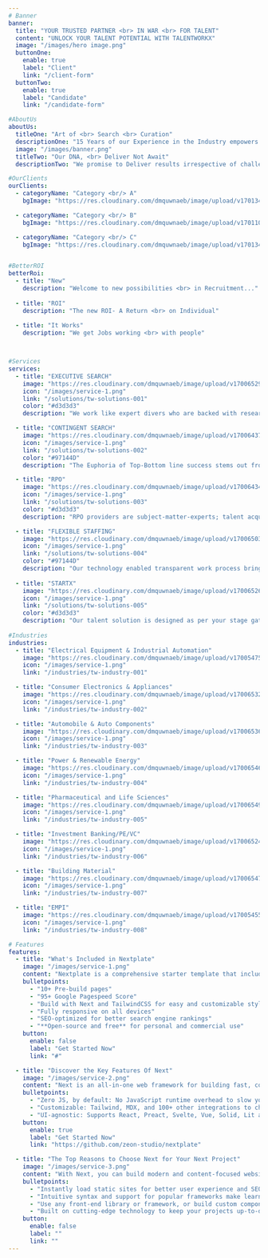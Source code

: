 ```yaml
---
# Banner
banner:
  title: "YOUR TRUSTED PARTNER <br> IN WAR <br> FOR TALENT"
  content: "UNLOCK YOUR TALENT POTENTIAL WITH TALENTWORKX"
  image: "/images/hero image.png"
  buttonOne:
    enable: true
    label: "Client"
    link: "/client-form"
  buttonTwo:
    enable: true
    label: "Candidate"
    link: "/candidate-form"

#AboutUs
aboutUs:
  titleOne: "Art of <br> Search <br> Curation"
  descriptionOne: "15 Years of our Experience in the Industry empowers us with the “Art of Search Curation” leading to near perfection in Selection."
  image: "/images/banner.png"
  titleTwo: "Our DNA, <br> Deliver Not Await"
  descriptionTwo: "We promise to Deliver results irrespective of challenges we come across. We don’t await answers from our client’s rather We present them with solutions and insights to achieve “Better ROI”."

#OurClients
ourClients:
  - categoryName: "Category <br/> A"
    bgImage: "https://res.cloudinary.com/dmquwnaeb/image/upload/v1701345595/talentWorkx/lyrjn8kgbwznml22vqhl.png"

  - categoryName: "Category <br/> B"
    bgImage: "https://res.cloudinary.com/dmquwnaeb/image/upload/v1701104322/talentWorkx/zcsumq5vbxlhcjhgs4yz.png"

  - categoryName: "Category <br/> C"
    bgImage: "https://res.cloudinary.com/dmquwnaeb/image/upload/v1701345595/talentWorkx/zmiqxytyjzv43rmr7tfq.png"


#BetterROI
betterRoi:
  - title: "New"
    description: "Welcome to new possibilities <br> in Recruitment..."
  
  - title: "ROI"
    description: "The new ROI- A Return <br> on Individual"
  
  - title: "It Works"
    description: "We get Jobs working <br> with people"



#Services
services:
  - title: "EXECUTIVE SEARCH"
    image: "https://res.cloudinary.com/dmquwnaeb/image/upload/v1700652912/talentWorkx/q32ec4dsj8bm10s1tuhc.png"
    icon: "/images/service-1.png"
    link: "/solutions/tw-solutions-001"
    color: "#d3d3d3"
    description: "We work like expert divers who are backed with research driven accurate and precise knowledge coupled with sector and functional expertise to deliver on the mission critical to your Organization’s driving seat."

  - title: "CONTINGENT SEARCH"
    image: "https://res.cloudinary.com/dmquwnaeb/image/upload/v1700643724/talentWorkx/ln5gxum9mtrgeznscpah.png"
    icon: "/images/service-1.png"
    link: "/solutions/tw-solutions-002"
    color: "#97144D"
    description: "The Euphoria of Top-Bottom line success stems out from the core of middle line and organizations have started to realize the importance of middle-line SwitchGear for a consistent growth in Top-Bottom lines."

  - title: "RPO"
    image: "https://res.cloudinary.com/dmquwnaeb/image/upload/v1700643475/talentWorkx/qyl5nbi1b7bfnuajne3w.png"
    icon: "/images/service-1.png"
    link: "/solutions/tw-solutions-003"
    color: "#d3d3d3"
    description: "RPO providers are subject-matter-experts; talent acquisition is their core competency. We know how to navigate the recruiting environment and stay current with the latest recruiting technology. RPOs bring people, technology, process, and metrics into a talent acquisition function."

  - title: "FLEXIBLE STAFFING"
    image: "https://res.cloudinary.com/dmquwnaeb/image/upload/v1700650372/talentWorkx/ofdmvzffpugoqsqzokav.png"
    icon: "/images/service-1.png"
    link: "/solutions/tw-solutions-004"
    color: "#97144D"
    description: "Our technology enabled transparent work process brings in proven efficiency in deputee engagement and reduces employee Query Resolution Time massively , this bring in higher efficiency in staffing and a significant increase in productivity."
  
  - title: "STARTX"
    image: "https://res.cloudinary.com/dmquwnaeb/image/upload/v1700652684/talentWorkx/h3ayis3bcwcme9kticih.png"
    icon: "/images/service-1.png"
    link: "/solutions/tw-solutions-005"
    color: "#d3d3d3"
    description: "Our talent solution is designed as per your stage gates and helps you build a talent pool of people who can be, sprinters to marathon runners, engineers to great operators, isolators to motivators and above all astronauts who can persevere and find solutions to calamitous problems at each stage gates."
   
#Industries
industries:
  - title: "Electrical Equipment & Industrial Automation"
    image: "https://res.cloudinary.com/dmquwnaeb/image/upload/v1700547578/talentWorkx/hmuei62d9ugq4zdpfccn.png"
    icon: "/images/service-1.png"
    link: "/industries/tw-industry-001"

  - title: "Consumer Electronics & Appliances"
    image: "https://res.cloudinary.com/dmquwnaeb/image/upload/v1700653239/talentWorkx/edcnlvn0ezzhzhgsncbz.jpg"
    icon: "/images/service-1.png"
    link: "/industries/tw-industry-002"

  - title: "Automobile & Auto Components"
    image: "https://res.cloudinary.com/dmquwnaeb/image/upload/v1700653698/talentWorkx/qid9f08v31xgvtcw9ldj.png"
    icon: "/images/service-1.png"
    link: "/industries/tw-industry-003"

  - title: "Power & Renewable Energy"
    image: "https://res.cloudinary.com/dmquwnaeb/image/upload/v1700654605/talentWorkx/jz3cmeyofobzaahisv5h.png"
    icon: "/images/service-1.png"
    link: "/industries/tw-industry-004"

  - title: "Pharmaceutical and Life Sciences"
    image: "https://res.cloudinary.com/dmquwnaeb/image/upload/v1700654957/talentWorkx/ih3aca1sr4uxqkd7yf00.png"
    icon: "/images/service-1.png"
    link: "/industries/tw-industry-005"

  - title: "Investment Banking/PE/VC"
    image: "https://res.cloudinary.com/dmquwnaeb/image/upload/v1700652460/talentWorkx/kuevo6x0yihuvq7ztpvm.png"
    icon: "/images/service-1.png"
    link: "/industries/tw-industry-006"

  - title: "Building Material"
    image: "https://res.cloudinary.com/dmquwnaeb/image/upload/v1700654785/talentWorkx/pwnlq4qoetomdiqyidip.png"
    icon: "/images/service-1.png"
    link: "/industries/tw-industry-007"

  - title: "EMPI"
    image: "https://res.cloudinary.com/dmquwnaeb/image/upload/v1700545596/talentWorkx/lterysn8qsjb5e4cvf1k.png"
    icon: "/images/service-1.png"
    link: "/industries/tw-industry-008"

# Features
features:
  - title: "What's Included in Nextplate"
    image: "/images/service-1.png"
    content: "Nextplate is a comprehensive starter template that includes everything you need to get started with your Next project. What's Included in Nextplate"
    bulletpoints:
      - "10+ Pre-build pages"
      - "95+ Google Pagespeed Score"
      - "Build with Next and TailwindCSS for easy and customizable styling"
      - "Fully responsive on all devices"
      - "SEO-optimized for better search engine rankings"
      - "**Open-source and free** for personal and commercial use"
    button:
      enable: false
      label: "Get Started Now"
      link: "#"

  - title: "Discover the Key Features Of Next"
    image: "/images/service-2.png"
    content: "Next is an all-in-one web framework for building fast, content-focused websites. It offers a range of exciting features for developers and website creators. Some of the key features are:"
    bulletpoints:
      - "Zero JS, by default: No JavaScript runtime overhead to slow you down."
      - "Customizable: Tailwind, MDX, and 100+ other integrations to choose from."
      - "UI-agnostic: Supports React, Preact, Svelte, Vue, Solid, Lit and more."
    button:
      enable: true
      label: "Get Started Now"
      link: "https://github.com/zeon-studio/nextplate"

  - title: "The Top Reasons to Choose Next for Your Next Project"
    image: "/images/service-3.png"
    content: "With Next, you can build modern and content-focused websites without sacrificing performance or ease of use."
    bulletpoints:
      - "Instantly load static sites for better user experience and SEO."
      - "Intuitive syntax and support for popular frameworks make learning and using Next a breeze."
      - "Use any front-end library or framework, or build custom components, for any project size."
      - "Built on cutting-edge technology to keep your projects up-to-date with the latest web standards."
    button:
      enable: false
      label: ""
      link: ""
---
```


